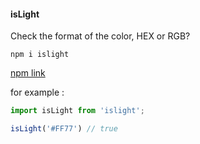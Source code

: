 #### isLight

Check the format of the color, HEX or RGB?

```npm i islight```

[npm link]('https://www.npmjs.com/package/islight')

for example :

```javascript
import isLight from 'islight';

isLight('#FF77') // true 
```